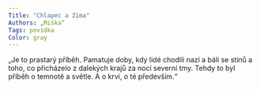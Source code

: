 ```yaml
---
Title: "Chlapec a Zima"
Authors: „Miška“
Tags: povídka
Color: gray
---
```

„Je to prastarý příběh. Pamatuje doby, kdy lidé chodili nazí a báli se stínů a toho, co přicházelo z dalekých krajů za nocí severní tmy. Tehdy to byl příběh o temnotě a světle. A o krvi, o té především.“
